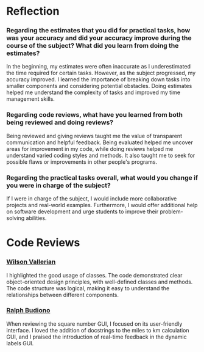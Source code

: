 # Reflection

### Regarding the estimates that you did for practical tasks, how was your accuracy and did your accuracy improve during the course of the subject? What did you learn from doing the estimates?
In the beginning, my estimates were often inaccurate as I underestimated the time required for certain tasks. However, as the subject progressed, my accuracy improved. I learned the importance of breaking down tasks into smaller components and considering potential obstacles. Doing estimates helped me understand the complexity of tasks and improved my time management skills.

### Regarding code reviews, what have you learned from both being reviewed and doing reviews?
Being reviewed and giving reviews taught me the value of transparent communication and helpful feedback. Being evaluated helped me uncover areas for improvement in my code, while doing reviews helped me understand varied coding styles and methods. It also taught me to seek for possible flaws or improvements in other people's programs.

### Regarding the practical tasks overall, what would you change if you were in charge of the subject?
If I were in charge of the subject, I would include more collaborative projects and real-world examples. Furthermore, I would offer additional help on software development and urge students to improve their problem-solving abilities.

# Code Reviews

### [Wilson Vallerian](https://github.com/Wilson-Vallerian/cp1404practicals/pull/6)
I highlighted the good usage of classes. The code demonstrated clear object-oriented design principles, with well-defined classes and methods. The code structure was logical, making it easy to understand the relationships between different components.

### [Ralph Budiono](https://github.com/Raltyez/cp1404practicals/pull/5)
When reviewing the square number GUI, I focused on its user-friendly interface. I loved the addition of docstrings to the miles to km calculation GUI, and I praised the introduction of real-time feedback in the dynamic labels GUI.
